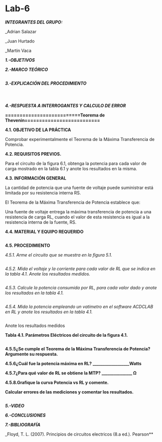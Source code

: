 # Lab-6
***INTEGRANTES DEL GRUPO:***

_Adrian Salazar

_Juan Hurtado

_Martin Vaca

***1.-OBJETIVOS***


***2.-MARCO TEÓRICO***

![]()

***3.-EXPLICACIÓN DEL PROCEDIMIENTO***

![]()

![]()

![]()

***4.-RESPUESTA A INTERROGANTES Y CALCULO DE ERROR***

**==========================Teorema de Thevenin==========================**

**4.1. OBJETIVO DE LA PRÁCTICA**

Comprobar experimentalmente el Teorema de la Máxima Transferencia de Potencia.

**4.2. REQUISITOS PREVIOS.**

Para el circuito de la figura 6.1, obtenga la potencia para cada valor de
carga mostrado en la tabla 6.1 y anote los resultados en la misma.

**4.3. INFORMACIÓN GENERAL**

La cantidad de potencia que una fuente de voltaje puede suministrar está limitada por
su resistencia interna RS.

El Teorema de la Máxima Transferencia de Potencia establece que:

Una fuente de voltaje entrega la máxima transferencia de potencia a una resistencia
de carga RL, cuando el valor de esta resistencia es igual a la resistencia interna de la
fuente, RS.

**4.4. MATERIAL Y EQUIPO REQUERIDO**

![]()

**4.5. PROCEDIMIENTO**

*4.5.1. Arme el circuito que se muestra en la figura 5.1.*

![]()

*4.5.2. Mida el voltaje y la corriente para cada valor de RL que se indica en la tabla 4.1.
Anote los resultados medidos.*

![]()

*4.5.3. Calcule la potencia consumida por RL, para cada valor dado y anote los
resultados en la tabla 4.1.*

![]()

*4.5.4. Mida la potencia empleando un vatímetro en el software ACDCLAB en RL y anote
los resultados en la tabla 4.1.*

![]()

Anote los resultados medidos

**Tabla 4.1. Parámetros Eléctricos del circuito de la figura 4.1.**

![]()

**4.5.5¿Se cumple el Teorema de la Máxima Transferencia de Potencia? Argumente su
respuesta.**

**4.5.6¿Cuál fue la potencia máxima en RL? __________________Watts**

**4.5.7¿Para qué valor de RL se obtiene la MTP? _______________ Ω**

**4.5.8.Grafique la curva Potencia vs RL y comente.**

**Calcular errores de las mediciones y comentar los resultados.**

![]()

***5.-VIDEO***



***6.-CONCLUSIONES***

***7.-BIBLIOGRAFÍA***

_Floyd, T. L. (2007). Principios de circuitos electricos (8.a ed.). Pearson**

